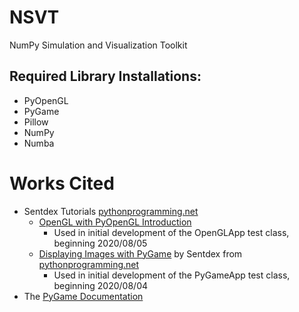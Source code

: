 # NSVT
NumPy Simulation and Visualization Toolkit

## Required Library Installations:
* PyOpenGL
* PyGame
* Pillow
* NumPy
* Numba

# Works Cited
 * Sentdex Tutorials [pythonprogramming.net](https://pythonprogramming.net/)
   * [OpenGL with PyOpenGL Introduction](https://pythonprogramming.net/opengl-pyopengl-python-pygame-tutorial/) 
     * Used in initial development of the OpenGLApp test class, beginning 2020/08/05
   * [Displaying Images with PyGame](https://pythonprogramming.net/displaying-images-pygame/) by Sentdex from [pythonprogramming.net](https://pythonprogramming.net/)
     * Used in initial development of the PyGameApp test class, beginning 2020/08/04
 * The [PyGame Documentation](https://www.pygame.org/docs)
 